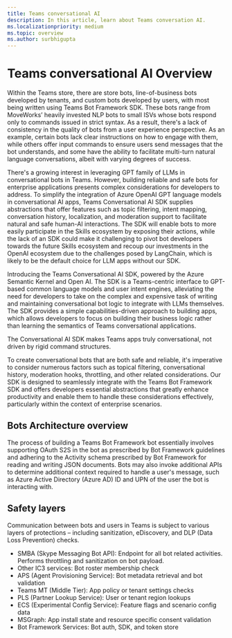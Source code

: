```yaml
---
title: Teams conversational AI
description: In this article, learn about Teams conversation AI.
ms.localizationpriority: medium
ms.topic: overview
ms.author: surbhigupta
---
```


# Teams conversational AI Overview

Within the Teams store, there are store bots, line-of-business bots developed by tenants, and custom bots developed by users, with most being written using Teams Bot Framework SDK. These bots range from MoveWorks’ heavily invested NLP bots to small ISVs whose bots respond only to commands issued in strict syntax. As a result, there's a lack of consistency in the quality of bots from a user experience perspective. As an example, certain bots lack clear instructions on how to engage with them, while others offer input commands to ensure users send messages that the bot understands, and some have the ability to facilitate multi-turn natural language conversations, albeit with varying degrees of success.

There's a growing interest in leveraging GPT family of LLMs in conversational bots in Teams. However, building reliable and safe bots for enterprise applications presents complex considerations for developers to address.
To simplify the integration of Azure OpenAI GPT language models in conversational AI apps, Teams Conversational AI SDK supplies abstractions that offer features such as topic filtering, intent mapping, conversation history, localization, and moderation support to facilitate natural and safe human-AI interactions. The SDK will enable bots to more easily participate in the Skills ecosystem by exposing their actions, while the lack of an SDK could make it challenging to pivot bot developers towards the future Skills ecosystem and recoup our investments in the OpenAI ecosystem due to the challenges posed by LangChain, which is likely to be the default choice for LLM apps without our SDK.

Introducing the Teams Conversational AI SDK, powered by the Azure Semantic Kernel and Open AI. The SDK is a Teams-centric interface to GPT-based common language models and user intent engines, alleviating the need for developers to take on the complex and expensive task of writing and maintaining conversational bot logic to integrate with LLMs themselves. The SDK provides a simple capabilities-driven approach to building apps, which allows developers to focus on building their business logic rather than learning the semantics of Teams conversational applications.

The Conversational AI SDK makes Teams apps truly conversational, not driven by rigid command structures.

To create conversational bots that are both safe and reliable, it's imperative to consider numerous factors such as topical filtering, conversational history, moderation hooks, throttling, and other related considerations. Our SDK is designed to seamlessly integrate with the Teams Bot Framework SDK and offers developers essential abstractions that greatly enhance productivity and enable them to handle these considerations effectively, particularly within the context of enterprise scenarios.

## Bots Architecture overview

The process of building a Teams Bot Framework bot essentially involves supporting OAuth S2S in the bot as prescribed by Bot Framework guidelines and adhering to the Activity schema prescribed by Bot Framework for reading and writing JSON documents. Bots may also invoke additional APIs to determine additional context required to handle a user's message, such as Azure Active Directory (Azure AD) ID and UPN of the user the bot is interacting with.

## Safety layers

Communication between bots and users in Teams is subject to various layers of protections – including sanitization, eDiscovery, and DLP (Data Loss Prevention) checks.

* SMBA (Skype Messaging Bot API): Endpoint for all bot related activities. Performs throttling and sanitization on bot payload.
* Other IC3 services: Bot roster membership check
* APS (Agent Provisioning Service): Bot metadata retrieval and bot validation
* Teams MT (Middle Tier): App policy or tenant settings checks
* PLS (Partner Lookup Service): User or tenant region lookups
* ECS (Experimental Config Service): Feature flags and scenario config data
* MSGraph: App install state and resource specific consent validation
* Bot Framework Services: Bot auth, SDK, and token store
